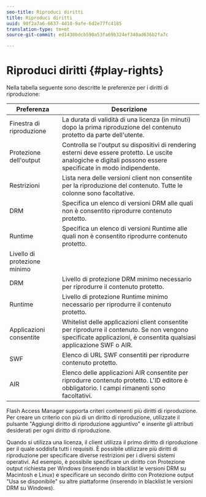 ```yaml
---
seo-title: Riproduci diritti
title: Riproduci diritti
uuid: 90f2a7a6-6637-4d10-9afe-6d2e77fc4185
translation-type: tm+mt
source-git-commit: ed1430bdcb590a53fa69b324ef340ad636b2fa7c

---
```



# Riproduci diritti {#play-rights}

Nella tabella seguente sono descritte le preferenze per i diritti di riproduzione:

| Preferenza | Descrizione |
|--- |--- |
| Finestra di riproduzione | La durata di validità di una licenza (in minuti) dopo la prima riproduzione del contenuto protetto da parte dell&#39;utente. |
| Protezione dell&#39;output | Controlla se l&#39;output su dispositivi di rendering esterni deve essere protetto. Le uscite analogiche e digitali possono essere specificate in modo indipendente. |
| Restrizioni | Lista nera delle versioni client non consentite per la riproduzione del contenuto. Tutte le colonne sono facoltative. |
| DRM | Specifica un elenco di versioni DRM alle quali non è consentito riprodurre contenuto protetto. |
| Runtime | Specifica un elenco di versioni Runtime alle quali non è consentito riprodurre contenuto protetto. |
| Livello di protezione minimo |  |
| DRM | Livello di protezione DRM minimo necessario per riprodurre il contenuto protetto. |
| Runtime | Livello di protezione Runtime minimo necessario per riprodurre il contenuto protetto. |
| Applicazioni consentite | Whitelist delle applicazioni client consentite per riprodurre il contenuto. Se non vengono specificate applicazioni, è consentita qualsiasi applicazione SWF o AIR. |
| SWF | Elenco di URL SWF consentiti per riprodurre contenuto protetto. |
| AIR | Elenco delle applicazioni AIR consentite per riprodurre contenuto protetto. L&#39;ID editore è obbligatorio. I campi rimanenti sono facoltativi. |

Flash Access Manager supporta criteri contenenti più diritti di riproduzione. Per creare un criterio con più di un diritto di riproduzione, utilizzate il pulsante &quot;Aggiungi diritto di riproduzione aggiuntivo&quot; e inserite gli attributi desiderati per ogni diritto di riproduzione.

Quando si utilizza una licenza, il client utilizza il primo diritto di riproduzione per il quale soddisfa tutti i requisiti. È possibile utilizzare più diritti di riproduzione per specificare diverse restrizioni per i diversi sistemi operativi. Ad esempio, è possibile specificare un diritto con Protezione output richiesta per Windows (inserendo in blacklist le versioni DRM su Macintosh e Linux) e specificare un secondo diritto con Protezione output &quot;Usa se disponibile&quot; su altre piattaforme (inserendo in blacklist le versioni DRM su Windows).
